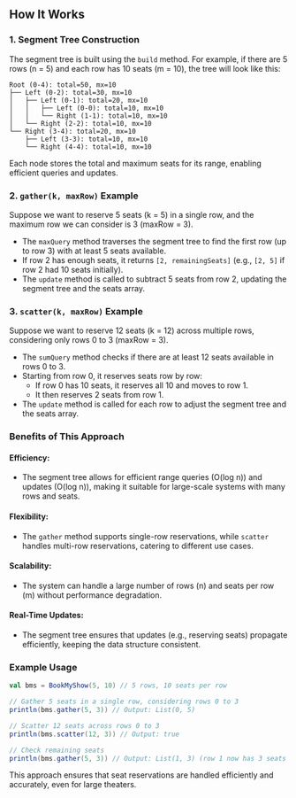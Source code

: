## How It Works

### 1. Segment Tree Construction
The segment tree is built using the `build` method. For example, if there are 5 rows (n = 5) and each row has 10 seats (m = 10), the tree will look like this:

```
Root (0-4): total=50, mx=10
├── Left (0-2): total=30, mx=10
│   ├── Left (0-1): total=20, mx=10
│   │   ├── Left (0-0): total=10, mx=10
│   │   └── Right (1-1): total=10, mx=10
│   └── Right (2-2): total=10, mx=10
└── Right (3-4): total=20, mx=10
    ├── Left (3-3): total=10, mx=10
    └── Right (4-4): total=10, mx=10
```

Each node stores the total and maximum seats for its range, enabling efficient queries and updates.

### 2. `gather(k, maxRow)` Example
Suppose we want to reserve 5 seats (k = 5) in a single row, and the maximum row we can consider is 3 (maxRow = 3).

- The `maxQuery` method traverses the segment tree to find the first row (up to row 3) with at least 5 seats available.
- If row 2 has enough seats, it returns `[2, remainingSeats]` (e.g., `[2, 5]` if row 2 had 10 seats initially).
- The `update` method is called to subtract 5 seats from row 2, updating the segment tree and the seats array.

### 3. `scatter(k, maxRow)` Example
Suppose we want to reserve 12 seats (k = 12) across multiple rows, considering only rows 0 to 3 (maxRow = 3).

- The `sumQuery` method checks if there are at least 12 seats available in rows 0 to 3.
- Starting from row 0, it reserves seats row by row:
  - If row 0 has 10 seats, it reserves all 10 and moves to row 1.
  - It then reserves 2 seats from row 1.
- The `update` method is called for each row to adjust the segment tree and the seats array.

### Benefits of This Approach

#### Efficiency:
- The segment tree allows for efficient range queries (O(log n)) and updates (O(log n)), making it suitable for large-scale systems with many rows and seats.

#### Flexibility:
- The `gather` method supports single-row reservations, while `scatter` handles multi-row reservations, catering to different use cases.

#### Scalability:
- The system can handle a large number of rows (n) and seats per row (m) without performance degradation.

#### Real-Time Updates:
- The segment tree ensures that updates (e.g., reserving seats) propagate efficiently, keeping the data structure consistent.

### Example Usage

```scala
val bms = BookMyShow(5, 10) // 5 rows, 10 seats per row

// Gather 5 seats in a single row, considering rows 0 to 3
println(bms.gather(5, 3)) // Output: List(0, 5)

// Scatter 12 seats across rows 0 to 3
println(bms.scatter(12, 3)) // Output: true

// Check remaining seats
println(bms.gather(5, 3)) // Output: List(1, 3) (row 1 now has 3 seats left)
```

This approach ensures that seat reservations are handled efficiently and accurately, even for large theaters.